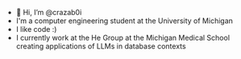 - 👋 Hi, I’m @crazab0i
- I'm a computer engineering student at the University of Michigan
- I like code :)
- I currently work at the He Group at the Michigan Medical School creating applications of LLMs in database contexts
